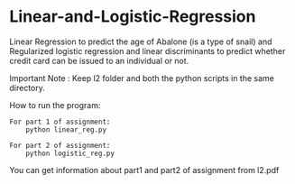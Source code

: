 # Linear-and-Logistic-Regression
Linear Regression to predict the age of Abalone (is a type of snail) and Regularized logistic regression and linear discriminants to predict whether credit card can be issued to an individual or not.

Important Note : Keep l2 folder and both the python scripts in the same directory.  
		 
How to run the program:

	For part 1 of assignment:
		python linear_reg.py
		
	For part 2 of assignment:
		python logistic_reg.py
    
 You can get information about part1 and part2 of assignment from l2.pdf
